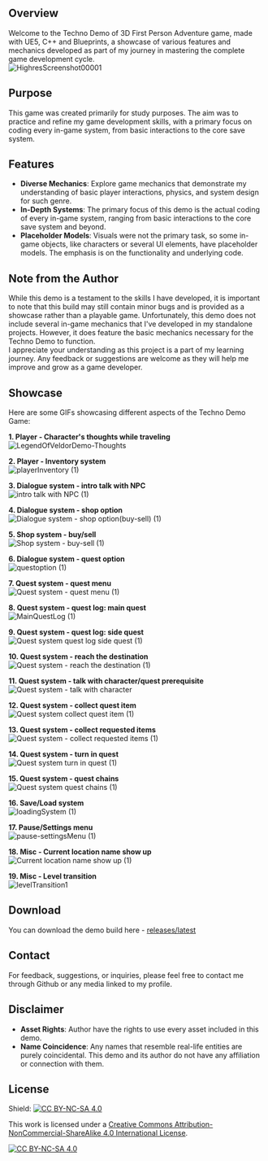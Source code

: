 ## Overview
Welcome to the Techno Demo of 3D First Person Adventure game, made with UE5, C++ and Blueprints, a showcase of various features and mechanics developed as part of my journey in mastering the complete game development cycle. <br/>
![HighresScreenshot00001](https://github.com/user-attachments/assets/1f08a4f7-75e4-4c67-99ee-5ab9d06f98cf)

## Purpose
This game was created primarily for study purposes. The aim was to practice and refine my game development skills, with a primary focus on coding every in-game system, from basic interactions to the core save system.

## Features
- **Diverse Mechanics**: Explore game mechanics that demonstrate my understanding of basic player interactions, physics, and system design for such genre.
- **In-Depth Systems**: The primary focus of this demo is the actual coding of every in-game system, ranging from basic interactions to the core save system and beyond.
- **Placeholder Models**: Visuals were not the primary task, so some in-game objects, like characters or several UI elements, have placeholder models. The emphasis is on the functionality and underlying code.

## Note from the Author
While this demo is a testament to the skills I have developed, it is important to note that this build may still contain minor bugs and is provided as a showcase rather than a playable game. Unfortunately, this demo does not include several in-game mechanics that I've developed in my standalone projects. However, it does feature the basic mechanics necessary for the Techno Demo to function. <br/> 
I appreciate your understanding as this project is a part of my learning journey. Any feedback or suggestions are welcome as they will help me improve and grow as a game developer.

## Showcase
Here are some GIFs showcasing different aspects of the Techno Demo Game:

**1. Player - Character's thoughts while traveling** <br/>
![LegendOfVeldorDemo-Thoughts](https://github.com/user-attachments/assets/d50ecd74-8918-4fa8-9d8d-5eb3719881d9)


**2. Player - Inventory system** <br/>
![playerInventory (1)](https://github.com/user-attachments/assets/84b2b110-daa2-44d2-9b27-8dd2ef30b7c9)


**3. Dialogue system - intro talk with NPC** <br/>
![intro talk with NPC (1)](https://github.com/user-attachments/assets/f8064a70-e09a-4230-aae6-77bd8d630c94)


**4. Dialogue system - shop option** <br/>
![Dialogue system - shop option(buy-sell) (1)](https://github.com/user-attachments/assets/726bee35-1e92-404b-9dae-abec9f9756b8)


**5. Shop system - buy/sell** <br/>
![Shop system - buy-sell (1)](https://github.com/user-attachments/assets/f663fbe0-3060-4338-90d2-ad872d3c93eb)


**6. Dialogue system - quest option** <br/>
![questoption (1)](https://github.com/user-attachments/assets/258aa1a3-a71a-417c-a40e-3dce2f497b48)


**7. Quest system - quest menu** <br/>
![Quest system - quest menu (1)](https://github.com/user-attachments/assets/0ae42bdc-fa07-4442-a538-70c0529f33f0)


**8. Quest system - quest log: main quest** <br/>
![MainQuestLog (1)](https://github.com/user-attachments/assets/686fc2ed-e348-44f0-8d6f-431f5139bbb9)


**9. Quest system - quest log: side quest** <br/>
![Quest system quest log side quest (1)](https://github.com/user-attachments/assets/7fdca4bd-c32a-46ce-bd37-4b7ba74f7956)


**10. Quest system - reach the destination** <br/>
![Quest system - reach the destination (1)](https://github.com/user-attachments/assets/e4f0619b-d3ef-4614-af83-b5659b51f827)


**11. Quest system - talk with character/quest prerequisite** <br/>
![Quest system - talk with character](https://github.com/user-attachments/assets/a50cce42-0524-4d43-b0cb-94cf05dc7348)


**12. Quest system - collect quest item** <br/>
![Quest system collect quest item (1)](https://github.com/user-attachments/assets/19a94ab2-1ff9-4cee-988b-03a9ade49fac)


**13. Quest system - collect requested items** <br/>
![Quest system - collect requested items (1)](https://github.com/user-attachments/assets/c11ccef9-55b4-4330-a613-d2ab1ed47170)


**14. Quest system - turn in quest** <br/>
![Quest system turn in quest (1)](https://github.com/user-attachments/assets/47893991-7388-42cf-a10f-e9c634524964)


**15. Quest system - quest chains** <br/>
![Quest system quest chains (1)](https://github.com/user-attachments/assets/c2ba2f9d-2031-42ae-947c-3ef8ad342471)


**16. Save/Load system** <br/>
![loadingSystem (1)](https://github.com/user-attachments/assets/20ba8a2a-a4bf-45db-8993-22c24baef69e)


**17. Pause/Settings menu** <br/>
![pause-settingsMenu (1)](https://github.com/user-attachments/assets/61d2a5be-3cdc-4893-b13e-a619e75c54dc)


**18. Misc - Current location name show up** <br/>
![Current location name show up (1)](https://github.com/user-attachments/assets/6a81900a-9650-478d-81fd-dbc63bfa51af)


**19. Misc - Level transition** <br/>
![levelTransition1](https://github.com/user-attachments/assets/ce0ec008-9983-4e44-aaa7-78b6c022dd8a)

## Download
You can download the demo build here - [releases/latest](https://github.com/PlayinPistols2d/LegendOfVeldorUE5/releases/latest)

## Contact
For feedback, suggestions, or inquiries, please feel free to contact me through Github or any media linked to my profile.

## Disclaimer
- **Asset Rights**: Author have the rights to use every asset included in this demo.
- **Name Coincidence**: Any names that resemble real-life entities are purely coincidental. This demo and its author do not have any affiliation or connection with them.

## License
Shield: [![CC BY-NC-SA 4.0][cc-by-nc-sa-shield]][cc-by-nc-sa]

This work is licensed under a
[Creative Commons Attribution-NonCommercial-ShareAlike 4.0 International License][cc-by-nc-sa].

[![CC BY-NC-SA 4.0][cc-by-nc-sa-image]][cc-by-nc-sa]

[cc-by-nc-sa]: http://creativecommons.org/licenses/by-nc-sa/4.0/
[cc-by-nc-sa-image]: https://licensebuttons.net/l/by-nc-sa/4.0/88x31.png
[cc-by-nc-sa-shield]: https://img.shields.io/badge/License-CC%20BY--NC--SA%204.0-lightgrey.svg
